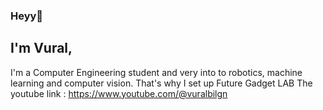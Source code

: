 ### Heyy👋
## I'm Vural,
I'm a Computer Engineering student and very into to robotics, machine learning and computer vision.
That's why I set up Future Gadget LAB
The youtube link : https://www.youtube.com/@vuralbilgn

<!--
**Zer0desu1/Zer0desu1** is a ✨ _special_ ✨ repository because its `README.md` (this file) appears on your GitHub profile.

Here are some ideas to get you started:

- 🔭 I’m currently working on ...
- 🌱 I’m currently learning ...
- 👯 I’m looking to collaborate on ...
- 🤔 I’m looking for help with ...
- 💬 Ask me about ...
- 📫 How to reach me: ...
- 😄 Pronouns: ...
- ⚡ Fun fact: ...
-->
